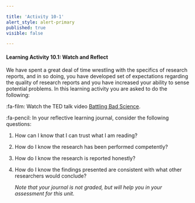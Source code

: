 ```yaml
---

title: 'Activity 10-1'
alert_style: alert-primary
published: true
visible: false

---
```


#### Learning Activity 10.1: Watch and Reflect

We have spent a great deal of time wrestling with the specifics of research reports, and in so doing, you have developed set of expectations regarding the quality of research reports and you have increased your ability to sense potential problems. In this learning activity you are asked to do the following:

:fa-film: Watch the TED talk video [Battling Bad Science](https://www.ted.com/talks/ben_goldacre_battling_bad_science).

:fa-pencil: In your reflective learning journal, consider the following questions:
1. How can I know that I can trust what I am reading?

2. How do I know the research has been performed competently?

3. How do I know the research is reported honestly?

4. How do I know the findings presented are consistent with what other researchers would conclude?

   *Note that your journal is not graded, but will help you in your assessment for this unit.*

